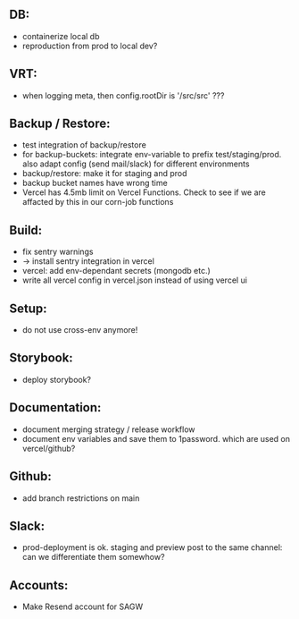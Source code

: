 DB:
---
- containerize local db
- reproduction from prod to local dev?

VRT:
----
- when logging meta, then config.rootDir is '/src/src' ???

Backup / Restore:
-----------------
- test integration of backup/restore
- for backup-buckets: integrate env-variable to prefix test/staging/prod. also adapt config (send mail/slack) for different environments
- backup/restore: make it for staging and prod
- backup bucket names have wrong time
- Vercel has 4.5mb limit on Vercel Functions. Check to see if we are affacted by this in our corn-job functions

Build:
------
- fix sentry warnings
- -> install sentry integration in vercel
- vercel: add env-dependant secrets (mongodb etc.)
- write all vercel config in vercel.json instead of using vercel ui

Setup:
------
- do not use cross-env anymore!

Storybook:
----------
- deploy storybook?

Documentation:
--------------
- document merging strategy / release workflow
- document env variables and save them to 1password. which are used on vercel/github?

Github:
-------
- add branch restrictions on main

Slack:
------
- prod-deployment is ok. staging and preview post to the same channel: can we differentiate them somewhow?

Accounts:
---------
- Make Resend account for SAGW
